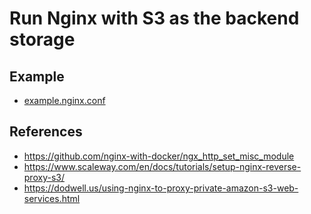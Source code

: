 Run Nginx with S3 as the backend storage
===

## Example

- [example.nginx.conf](./example.nginx.conf)

## References
- https://github.com/nginx-with-docker/ngx_http_set_misc_module
- https://www.scaleway.com/en/docs/tutorials/setup-nginx-reverse-proxy-s3/
- https://dodwell.us/using-nginx-to-proxy-private-amazon-s3-web-services.html
